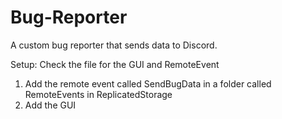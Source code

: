 # Bug-Reporter
A custom bug reporter that sends data to Discord.

Setup:
Check the file for the GUI and RemoteEvent
1. Add the remote event called SendBugData in a folder called RemoteEvents in ReplicatedStorage
2. Add the GUI
